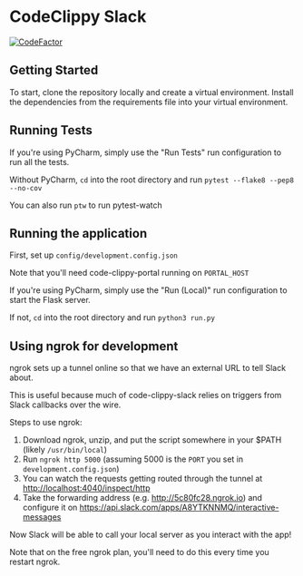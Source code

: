 # CodeClippy Slack

[![CodeFactor](https://www.codefactor.io/repository/github/solutionloft/code-clippy-slack/badge)](https://www.codefactor.io/repository/github/solutionloft/code-clippy-slack)

## Getting Started
To start, clone the repository locally and create a virtual environment. Install the dependencies from the requirements file into your virtual environment.

## Running Tests
If you're using PyCharm, simply use the "Run Tests" run configuration to run all the tests.

Without PyCharm, `cd` into the root directory and run `pytest --flake8 --pep8 --no-cov`

You can also run `ptw` to run pytest-watch

## Running the application
First, set up `config/development.config.json`

Note that you'll need code-clippy-portal running on `PORTAL_HOST`

If you're using PyCharm, simply use the "Run (Local)" run configuration to start the Flask server.

If not, `cd` into the root directory and run `python3 run.py`


## Using ngrok for development
ngrok sets up a tunnel online so that we have an external URL to tell Slack about.

This is useful because much of code-clippy-slack relies on triggers from Slack callbacks over the wire.

Steps to use ngrok:
1) Download ngrok, unzip, and put the script somewhere in your $PATH (likely `/usr/bin/local`)
2) Run `ngrok http 5000` (assuming 5000 is the `PORT` you set in `development.config.json`)
3) You can watch the requests getting routed through the tunnel at <http://localhost:4040/inspect/http>
4) Take the forwarding address (e.g. <http://5c80fc28.ngrok.io>) and configure it on <https://api.slack.com/apps/A8YTKNNMQ/interactive-messages>

Now Slack will be able to call your local server as you interact with the app!

Note that on the free ngrok plan, you'll need to do this every time you restart ngrok.

